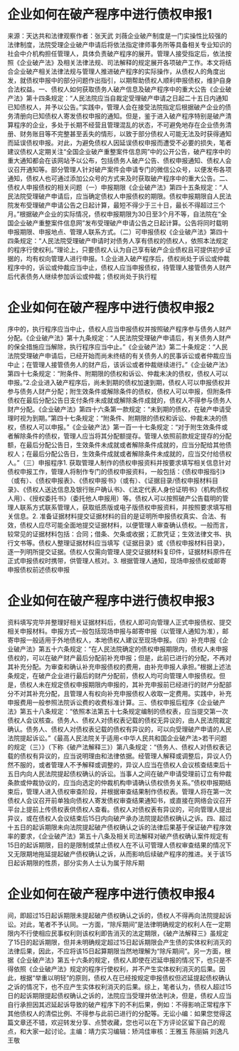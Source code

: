 # 企业如何在破产程序中进行债权申报1

来源：天达共和法律观察作者：张天武 刘薇企业破产制度是一门实操性比较强的法律制度，法院受理企业破产申请后将依法指定律师事务所等具备相关专业知识的社会中介机构担任管理人，具体负责破产程序的展开。管理人接受指定后，依法按照《企业破产法》及相关法律法规、司法解释的规定展开各项破产工作。本文将结合企业破产相关法律法规与管理人推进破产程序的实际操作，从债权人的角度出发，就债权申报中的部分问题作出指引，以期帮助债权人顺利申报债权，维护自身合法权益。一、债权人如何获取债务人破产信息及破产程序中的重大公告《企业破产法》第十四条规定：“人民法院应当自裁定受理破产申请之日起二十五日内通知已知债权人，并予以公告。”实践中，管理人会在接受法院指定后根据破产企业的债务清册向已知债权人寄发债权申报的通知。但是，鉴于进入破产程序特别是破产清算程序的企业，多处于长期不经营且管理混乱的状态，不可避免地存在企业债务清册、财务账目等不完整甚至丢失的情形，以致于部分债权人可能无法及时获得通知而延误债权申报。对此，为避免债权人因延误债权申报而遭受不必要的损失，笔者建议债权人定期关注“全国企业破产重整案件信息网”中的公开公告，破产程序中的重大通知都会在该网站予以公布，包括债务人破产公告、债权申报通知、债权人会议召开通知等。部分管理人针对破产案件会申请专门的微信公众号，以便发布各项通知，债权人也可通过添加公众号的方式来及时获取破产程序中的重大公告。二、债权人申报债权的相关问题（一）申报期限《企业破产法》第四十五条规定：“人民法院受理破产申请后，应当确定债权人申报债权的期限。债权申报期限自人民法院发布受理破产申请公告之日起计算，最短不得少于三十日，最长不得超过三个月。”根据破产企业的实际情况，债权申报期限为30日至3个月不等，自法院在“全国企业破产重整案件信息网”发布受理破产申请公告之日起计算。公告将同时载明申报期限、申报地点、管理人联系方式。（二）可申报债权《企业破产法》第四十四条规定：“人民法院受理破产申请时对债务人享有债权的债权人，依照本法规定的程序行使权利。”理论上，只要债权人认为自己享有破产企业债权且可提供初步证据的，均有权向管理人进行申报。1.企业进入破产程序后，债权尚处于诉讼或仲裁程序中的，诉讼或仲裁应当中止，债权人应当申报债权，待管理人接管债务人财产后代表债务人继续参加诉讼或仲裁；债权尚处于执行程

# 企业如何在破产程序中进行债权申报2

序中的，执行程序应当中止，债权人应当申报债权并按照破产程序参与债务人财产分配。《企业破产法》第十九条规定：“人民法院受理破产申请后，有关债务人财产的保全措施应当解除，执行程序应当中止。”《企业破产法》第二十条规定：“人民法院受理破产申请后，已经开始而尚未终结的有关债务人的民事诉讼或者仲裁应当中止；在管理人接管债务人的财产后，该诉讼或者仲裁继续进行。”《企业破产法》第四十七条规定：“附条件、附期限的债权和诉讼、仲裁未决的债权，债权人可以申报。”2.企业进入破产程序后，尚未到期的债权加速到期，债权人可以申报债权并参与债务人财产分配；附生效条件或解除条件的债权，债权人可以申报，但附条件债权在最后分配公告日支付条件未成就或解除条件成就的，债权人不得参与债务人财产分配。《企业破产法》第四十六条第一款规定：“未到期的债权，在破产申请受理时视为到期。”第四十七条规定：“附条件、附期限的债权和诉讼、仲裁未决的债权，债权人可以申报。”《企业破产法》第一百一十七条规定：“对于附生效条件或者解除条件的债权，管理人应当将其分配额提存。管理人依照前款规定提存的分配额，在最后分配公告日，生效条件未成就或者解除条件成就的，应当分配给其他债权人；在最后分配公告日，生效条件成就或者解除条件未成就的，应当交付给债权人。”（三）申报程序1. 获取管理人制作的债权申报资料并按要求填写相关信息针对债权申报工作，管理人将制作专门的债权申报资料，一般包括：《债权申报指引》（或有）、《债权申报表》、《债权申报书》（或有）、《证据目录/债权申报材料目录》、《债权人送达信息及银行账户确认书》、《法定代表人身份证明书》（机构债权人用）、《授权委托书》（委托他人申报用）等。债权人可以按照破产公告载明的管理人联系方式联系管理人，获取纸质版或电子版债权申报资料，并按照要求填写相关信息。2. 准备证据材料提交证据材料的目的是证明所申报债权真实、合法、有效，债权人应尽可能全面地提交证据材料，以便管理人审查确认债权。一般而言，较常见的证据材料包括：合同；借条、欠条或收据；汇款凭证；生效法律文书、执行文书等。债权人整理证据材料应当填写《证据目录》或《债权申报材料目录》，逐一列明所提交证据。债权人仅需向管理人提交证据材料复印件，证据材料原件在正式申报债权时携带，供管理人核对。3. 根据管理人通知，现场申报债权或邮寄申报债权前述债权申报

# 企业如何在破产程序中进行债权申报3

资料填写完毕并整理好相关证据材料后，债权人即可向管理人正式申报债权、提交相关申报材料。申报方式一般包括现场申报与邮寄申报（以管理人通知为准），邮寄申报一般适用于外地债权人，本地债权人建议至现场申报。（四）补充申报《企业破产法》第五十六条规定：“在人民法院确定的债权申报期限内，债权人未申报债权的，可以在破产财产最后分配前补充申报；但是，此前已进行的分配，不再对其补充分配。为审查和确认补充申报债权的费用，由补充申报人承担。”根据上述法条规定，在破产企业进行最后的财产分配前，债权人均可向管理人申报债权。但是，债权人未在规定债权申报期限内申报的，其补充申报前已经进行的财产分配部分不对其补充分配，且管理人有权向补充申报债权人收取一定费用。实践中，补充申报费用一般参照法院诉讼费的收费标准计算。三、债权申报后程序《企业破产法》第五十八条规定：“依照本法第五十七条规定编制的债权表，应当提交第一次债权人会议核查。债务人、债权人对债权表记载的债权无异议的，由人民法院裁定确认。债务人、债权人对债权表记载的债权有异议的，可以向受理破产申请的人民法院提起诉讼。”《最高人民法院关于适用<中华人民共和国企业破产法>若干问题的规定（三）》（下称《破产法解释三》）第八条规定：“债务人、债权人对债权表记载的债权有异议的，应当说明理由和法律依据。经管理人解释或调整后，异议人仍然不服的，或者管理人不予解释或调整的，异议人应当在债权人会议核查结束后十五日内向人民法院提起债权确认的诉讼。当事人之间在破产申请受理前订立有仲裁条款或仲裁协议的，应当向选定的仲裁机构申请确认债权债务关系。”债权申报期结束后，管理人进入债权审查阶段，并根据审查结果制作债权表。管理人将在第一次债权人会议召开前单独向债权人寄发债权审查结果通知书，或直接在网络会议召开平台上提前上传债权表供债权人查看。债权人对债权表有异议的，可向管理人提出异议，或在债权人会议结束后15日内向破产承办法院提起债权确认之诉。四、超过十五日的起诉期限未向法院提起破产债权确认之诉的法律后果基于保证破产程序效率的要求，《企业破产法》第五十八条及相关司法解释对破产债权确认案件规定有15日的起诉期限，目的是限制或禁止债权人在不认可管理人债权审查结果的情况下又无限期地拖延提起破产债权确认之诉，从而影响后续破产程序的推进。关于该15日起诉期限的性质，部分实务人士认为属于除斥期

# 企业如何在破产程序中进行债权申报4

间，即超过15日起诉期限未提起破产债权确认之诉的，债权人不得再向法院提起诉讼。对此，笔者不予认同。一方面，“除斥期间”是法律明确规定的权利人在一定期限内不行使相应民事权利则该权利即告消灭的法定期限，《破产法解释三》虽规定了15日的起诉期限，但并未明确规定超过15日起诉期限会产生债的实体权利消灭的法律后果，因此，不应将该15日起算期限当然地理解为“除斥期间”。另一方面，根据《企业破产法》第五十六条的规定，债权人即使在迟延申报的情况下，也只是不得依照《企业破产法》规定的程序行使权利，并不产生实体权利消灭的后果。因此，根据“举重以明轻”的原则，债权人在已经按规定申报债权但迟延提起债权确认之诉的情况下，也不应产生实体权利消灭的后果。综上，笔者认为，债权人超过15日的起诉期限提起债权确认之诉的，法院应当受理并依法判决，但是，债权人应当自行承担因其迟延起诉导致的破产程序下的不利后果，例如：不得影响正常程序下其他债权人的清偿比例、不得参与此前已进行的分配等。无讼小编：如果您觉得这篇文章还不错，欢迎转发分享、点赞收藏，您也可以在下方评论区留下自己的观点，和大家一起讨论。主编：靖力实习编辑：矫鸿佳审核：王雅玉 陈丽娟 刘逸凡 王敬

